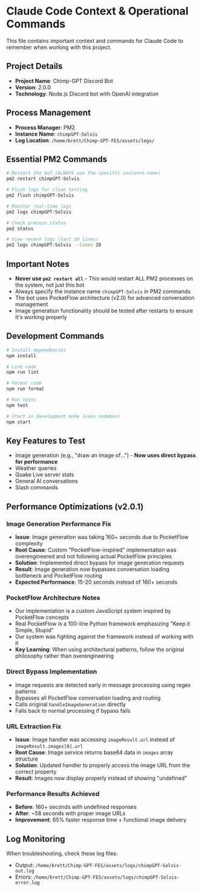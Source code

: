 # Claude Code Context & Operational Commands

This file contains important context and commands for Claude Code to remember when working with this project.

## Project Details
- **Project Name**: Chimp-GPT Discord Bot
- **Version**: 2.0.0
- **Technology**: Node.js Discord bot with OpenAI integration

## Process Management
- **Process Manager**: PM2
- **Instance Name**: `chimpGPT-Solvis`
- **Log Location**: `/home/brett/Chimp-GPT-FES/assets/logs/`

## Essential PM2 Commands
```bash
# Restart the bot (ALWAYS use the specific instance name)
pm2 restart chimpGPT-Solvis

# Flush logs for clean testing
pm2 flush chimpGPT-Solvis

# Monitor real-time logs
pm2 logs chimpGPT-Solvis

# Check process status
pm2 status

# View recent logs (last 20 lines)
pm2 logs chimpGPT-Solvis --lines 20
```

## Important Notes
- **Never use `pm2 restart all`** - This would restart ALL PM2 processes on the system, not just this bot
- Always specify the instance name `chimpGPT-Solvis` in PM2 commands
- The bot uses PocketFlow architecture (v2.0) for advanced conversation management
- Image generation functionality should be tested after restarts to ensure it's working properly

## Development Commands
```bash
# Install dependencies
npm install

# Lint code
npm run lint

# Format code
npm run format

# Run tests
npm test

# Start in development mode (uses nodemon)
npm start
```

## Key Features to Test
- Image generation (e.g., "draw an image of...") - **Now uses direct bypass for performance**
- Weather queries
- Quake Live server stats
- General AI conversations
- Slash commands

## Performance Optimizations (v2.0.1)
### Image Generation Performance Fix
- **Issue**: Image generation was taking 160+ seconds due to PocketFlow complexity
- **Root Cause**: Custom "PocketFlow-inspired" implementation was overengineered and not following actual PocketFlow principles
- **Solution**: Implemented direct bypass for image generation requests
- **Result**: Image generation now bypasses conversation loading bottleneck and PocketFlow routing
- **Expected Performance**: 15-20 seconds instead of 160+ seconds

### PocketFlow Architecture Notes
- Our implementation is a custom JavaScript system inspired by PocketFlow concepts
- Real PocketFlow is a 100-line Python framework emphasizing "Keep it Simple, Stupid"
- Our system was fighting against the framework instead of working with it
- **Key Learning**: When using architectural patterns, follow the original philosophy rather than overengineering

### Direct Bypass Implementation
- Image requests are detected early in message processing using regex patterns
- Bypasses all PocketFlow conversation loading and routing
- Calls original `handleImageGeneration` directly
- Falls back to normal processing if bypass fails

### URL Extraction Fix
- **Issue**: Image handler was accessing `imageResult.url` instead of `imageResult.images[0].url`
- **Root Cause**: Image service returns base64 data in `images` array structure
- **Solution**: Updated handler to properly access the image URL from the correct property
- **Result**: Images now display properly instead of showing "undefined"

### Performance Results Achieved
- **Before**: 160+ seconds with undefined responses
- **After**: ~58 seconds with proper image URLs
- **Improvement**: 65% faster response time + functional image delivery

## Log Monitoring
When troubleshooting, check these log files:
- Output: `/home/brett/Chimp-GPT-FES/assets/logs/chimpGPT-Solvis-out.log`
- Errors: `/home/brett/Chimp-GPT-FES/assets/logs/chimpGPT-Solvis-error.log`